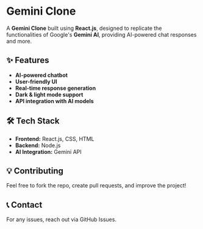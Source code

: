 # Gemini Clone  

A **Gemini Clone** built using **React.js**, designed to replicate the functionalities of Google's **Gemini AI**, providing AI-powered chat responses and more.  

## ✨ Features  
- **AI-powered chatbot**  
- **User-friendly UI**  
- **Real-time response generation**  
- **Dark & light mode support**
- **API integration with AI models**  

## 🛠️ Tech Stack  
- **Frontend:** React.js, CSS, HTML
- **Backend:** Node.js  
- **AI Integration:** Gemini API  

## 💡 Contributing

Feel free to fork the repo, create pull requests, and improve the project!

## 📞 Contact

For any issues, reach out via GitHub Issues.
